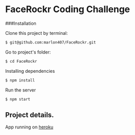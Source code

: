 # FaceRockr Coding Challenge

###Installation

Clone this project by terminal:
```bash
$ git@github.com:marlon407/FaceRockr.git
```

Go to project's folder:

```bash
$ cd FaceRockr
```

Installing dependencies
```bash
$ npm install
```

Run the server
```bash
$ npm start
```

## Project details.

App running on [heroku](https://guarded-depths-50089.herokuapp.com/#/)
